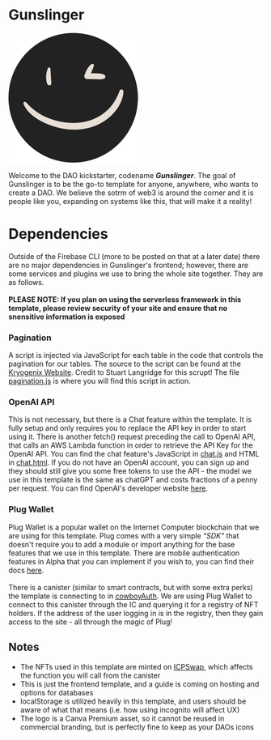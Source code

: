 # Gunslinger <picture>
  <source media="(prefers-color-scheme: dark)" srcset="img/svg/lighIcon.svg">
  <source media="(prefers-color-scheme: light)" srcset="img/svg/darkIcon.svg">
  <img style="height:256px;width:256px;" alt="dark mode light mode icon" src="img/svg/darkIcon.svg">
</picture>

Welcome to the DAO kickstarter, codename ***Gunslinger***. The goal of Gunslinger is to be the go-to template for anyone, anywhere, who wants to create a DAO. We believe
the sotrm of web3 is around the corner and it is people like you, expanding on systems like this, that will make it a reality! 

# Dependencies
Outside of the Firebase CLI (more to be posted on that at a later date) there are no major dependencies in Gunslinger's frontend; however, there are some services and
plugins we use to bring the whole site together. They are as follows.
<br><br> **PLEASE NOTE: If you plan on using the serverless framework in this template, please
review security of your site and ensure that no snensitive information is exposed**

### Pagination
A script is injected via JavaScript for each table in the code that controls the pagination for our tables. The source to the script can be found at the 
[Kryogenix Website](https://www.kryogenix.org/code/browser/sorttable/). Credit to Stuart Langridge for this scrupt! The file 
[pagination.js](scripts/pagination.js) is where you will find this script in action.

### OpenAI API
This is not necessary, but there is a Chat feature within the template. It is fully setup and only requires you to replace the API key in order to start using it.
There is another fetch() request preceding the call to OpenAI API, that calls an AWS Lambda function in order to retrieve the API Key for the OpenAI API. You can find
the chat feature's JavaScript in [chat.js](scripts/chat.js) and HTML in [chat.html](chat.html). If you do not have an OpenAI account, you can sign up and they
should still give you some free tokens to use the API - the model we use in this template is the same as chatGPT and costs fractions of a penny per request. You can
find OpenAI's developer website [here](https://platform.openai.com/). 

### Plug Wallet
Plug Wallet is a popular wallet on the Internet Computer blockchain that we are using for this template. Plug comes with a very simple *"SDK"* that doesn't require
you to add a module or import anything for the base features that we use in this template. There are mobile authentication features in Alpha that you can implement if
you wish to, you can find their docs [here](https://docs.plugwallet.ooo/getting-started/extension-components/). <br><br>
There is a canister (similar to smart contracts, but with some extra perks) the template is connecting to in [cowboyAuth](scripts/cowboyAuth.js). We are using Plug
Wallet to connect to this canister through the IC and querying it for a registry of NFT holders. If the address of the user logging in is in the registry, then they
gain access to the site - all through the magic of Plug!

## Notes
- The NFTs used in this template are minted on [ICPSwap](https://icpswap.com), which affects the function you will call from the canister
- This is just the frontend template, and a guide is coming on hosting and options for databases
- localStorage is utilized heavily in this template, and users should be aware of what that means (i.e. how using incognito will affect UX)
- The logo is a Canva Premium asset, so it cannot be reused in commercial branding, but is perfectly fine to keep as your DAOs icons
